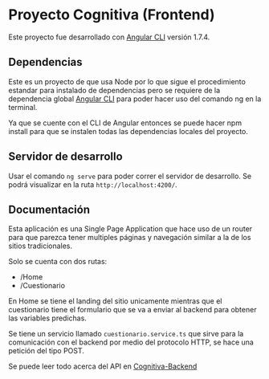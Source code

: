 #  Proyecto Cognitiva (Frontend)

Este proyecto fue desarrollado con [Angular CLI](https://github.com/angular/angular-cli) versión 1.7.4.

## Dependencias

Este es un proyecto de que usa Node por lo que sigue el procedimiento estandar para instalado de dependencias pero se requiere de la dependencia global [Angular CLI](https://github.com/angular/angular-cli) para poder hacer uso del comando ng en la terminal.

Ya que se cuente con el CLI de Angular entonces se puede hacer npm install para que se instalen todas las dependencias locales del proyecto.

## Servidor de desarrollo 

Usar el comando `ng serve` para poder correr el servidor de desarrollo. Se podrá visualizar en la ruta `http://localhost:4200/`. 



## Documentación

Esta aplicación es una Single Page Application que hace uso de un router para que parezca tener multiples páginas y navegación similar a la de los sitios tradicionales.

Solo se cuenta con dos rutas:

* /Home
* /Cuestionario

En Home se tiene el landing del sitio unicamente mientras que el cuestionario tiene el formulario que se va a enviar al backend para obtener las variables predichas.

Se tiene un servicio llamado `cuestionario.service.ts` que sirve para la comunicación con el backend por medio del protocolo HTTP, se hace una petición del tipo POST.

Se puede leer todo acerca del API en [Cognitiva-Backend](https://github.com/richyst/Cognitiva-Backend) 
